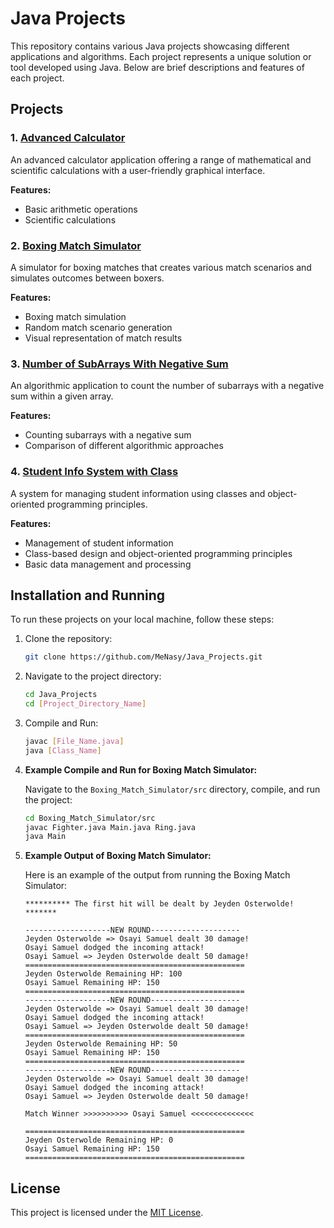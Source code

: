 # Java Projects

This repository contains various Java projects showcasing different applications and algorithms. Each project represents a unique solution or tool developed using Java. Below are brief descriptions and features of each project.

## Projects

### 1. [Advanced Calculator](https://github.com/MeNasy/Java_Projects/tree/main/Advanced_Calculator)

An advanced calculator application offering a range of mathematical and scientific calculations with a user-friendly graphical interface.

**Features:**
- Basic arithmetic operations
- Scientific calculations

### 2. [Boxing Match Simulator](https://github.com/MeNasy/Java_Projects/tree/main/Boxing_Match_Simulator)

A simulator for boxing matches that creates various match scenarios and simulates outcomes between boxers.

**Features:**
- Boxing match simulation
- Random match scenario generation
- Visual representation of match results

### 3. [Number of SubArrays With Negative Sum](https://github.com/MeNasy/Java_Projects/tree/main/NumberOf_SubArrays_With_Negative_Sum)

An algorithmic application to count the number of subarrays with a negative sum within a given array.

**Features:**
- Counting subarrays with a negative sum
- Comparison of different algorithmic approaches

### 4. [Student Info System with Class](https://github.com/MeNasy/Java_Projects/tree/main/Student_Info_System_With_Class)

A system for managing student information using classes and object-oriented programming principles.

**Features:**
- Management of student information
- Class-based design and object-oriented programming principles
- Basic data management and processing

## Installation and Running

To run these projects on your local machine, follow these steps:

1. Clone the repository:
    ```bash
    git clone https://github.com/MeNasy/Java_Projects.git
    ```

2. Navigate to the project directory:
    ```bash
    cd Java_Projects
    cd [Project_Directory_Name]
    ```

3. Compile and Run:
    ```bash
    javac [File_Name.java]
    java [Class_Name]
    ```

4. **Example Compile and Run for Boxing Match Simulator:**

    Navigate to the `Boxing_Match_Simulator/src` directory, compile, and run the project:
    ```bash
    cd Boxing_Match_Simulator/src
    javac Fighter.java Main.java Ring.java
    java Main
    ```

5. **Example Output of Boxing Match Simulator:**

    Here is an example of the output from running the Boxing Match Simulator:

    ```text
    ********** The first hit will be dealt by Jeyden Osterwolde! *******

    -------------------NEW ROUND--------------------
    Jeyden Osterwolde => Osayi Samuel dealt 30 damage!
    Osayi Samuel dodged the incoming attack!
    Osayi Samuel => Jeyden Osterwolde dealt 50 damage!
    =================================================
    Jeyden Osterwolde Remaining HP: 100
    Osayi Samuel Remaining HP: 150
    =================================================
    -------------------NEW ROUND--------------------
    Jeyden Osterwolde => Osayi Samuel dealt 30 damage!
    Osayi Samuel dodged the incoming attack!
    Osayi Samuel => Jeyden Osterwolde dealt 50 damage!
    =================================================
    Jeyden Osterwolde Remaining HP: 50
    Osayi Samuel Remaining HP: 150
    =================================================
    -------------------NEW ROUND--------------------
    Jeyden Osterwolde => Osayi Samuel dealt 30 damage!
    Osayi Samuel dodged the incoming attack!
    Osayi Samuel => Jeyden Osterwolde dealt 50 damage!

    Match Winner >>>>>>>>>> Osayi Samuel <<<<<<<<<<<<<<

    =================================================
    Jeyden Osterwolde Remaining HP: 0
    Osayi Samuel Remaining HP: 150
    =================================================
    ```

## License

This project is licensed under the [MIT License](https://opensource.org/licenses/MIT).
